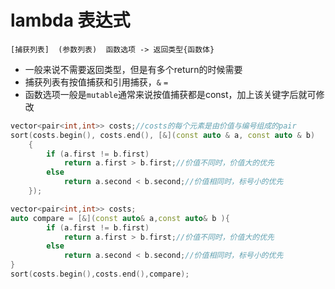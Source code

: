 # lambda 表达式

`[捕获列表]  (参数列表)  函数选项 -> 返回类型{函数体}`
- 一般来说不需要返回类型，但是有多个return的时候需要
- 捕获列表有按值捕获和引用捕获，`&`  `=` 
- 函数选项一般是`mutable`通常来说按值捕获都是const，加上该关键字后就可修改


```cpp
vector<pair<int,int>> costs;//costs的每个元素是由价值与编号组成的pair
sort(costs.begin(), costs.end(), [&](const auto & a, const auto & b)
    {
        if (a.first != b.first)
            return a.first > b.first;//价值不同时，价值大的优先
        else
            return a.second < b.second;//价值相同时，标号小的优先
    });

vector<pair<int,int>> costs;
auto compare = [&](const auto& a,const auto& b ){
        if (a.first != b.first)
            return a.first > b.first;//价值不同时，价值大的优先
        else
            return a.second < b.second;//价值相同时，标号小的优先
}
sort(costs.begin(),costs.end(),compare);
```
